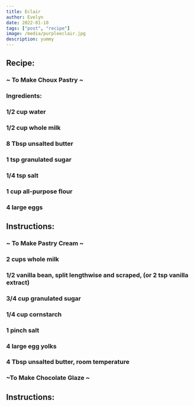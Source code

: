 ```yaml
---
title: Eclair
author: Evelyn
date: 2022-01-10
tags: ["post", "recipe"]
image: /media/purpleeclair.jpg
description: yummy
---
```


## Recipe:

### ~ To Make Choux Pastry ~

### Ingredients:

### 1/2 cup water

### 1/2 cup whole milk

### 8 Tbsp unsalted butter

### 1 tsp granulated sugar

### 1/4 tsp salt

### 1 cup all-purpose flour

### 4 large eggs

## Instructions:

### ~ To Make Pastry Cream ~

### 2 cups whole milk

### 1/2 vanilla bean, split lengthwise and scraped, (or 2 tsp vanilla extract)

### 3/4 cup granulated sugar

### 1/4 cup cornstarch

### 1 pinch salt

### 4 large egg yolks

### 4 Tbsp unsalted butter, room temperature

### ~To Make Chocolate Glaze ~

## Instructions:
